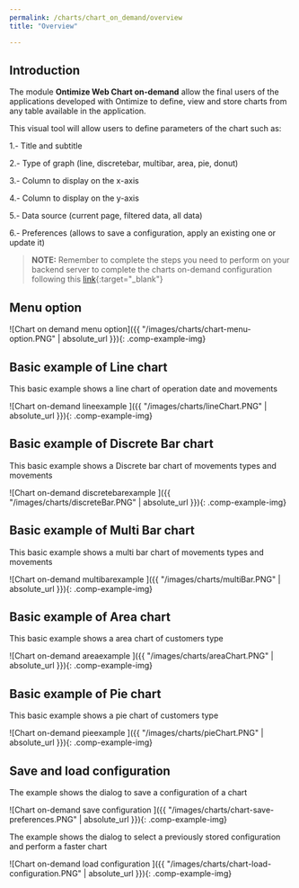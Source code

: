 ```yaml
---
permalink: /charts/chart_on_demand/overview
title: "Overview"

---
```

## Introduction

The module **Ontimize Web Chart on-demand** allow the final users of the applications developed with Ontimize to define, view and store charts from any table available in the application.

This visual tool will allow users to define parameters of the chart such as:

1.- Title and subtitle

2.- Type of graph (line, discretebar, multibar, area, pie, donut)

3.- Column to display on the x-axis

4.- Column to display on the y-axis

5.- Data source (current page, filtered data, all data)

6.- Preferences (allows to save a configuration, apply an existing one or update it)

>**NOTE:** Remember to complete the steps you need to perform on your backend server to complete the charts on-demand configuration following this [link](https://ontimize.github.io/ontimize-boot/basics/charts/chart-on-demand){:target="_blank"}

## Menu option

![Chart on demand menu option]({{ "/images/charts/chart-menu-option.PNG" | absolute_url }}){: .comp-example-img}

## Basic example of Line chart

This basic example shows a line chart of operation date and movements

![Chart on-demand lineexample ]({{ "/images/charts/lineChart.PNG" | absolute_url }}){: .comp-example-img}

## Basic example of Discrete Bar chart

This basic example shows a Discrete bar chart of movements types and movements

![Chart on-demand discretebarexample ]({{ "/images/charts/discreteBar.PNG" | absolute_url }}){: .comp-example-img}

## Basic example of Multi Bar chart

This basic example shows a multi bar chart of movements types and movements

![Chart on-demand multibarexample ]({{ "/images/charts/multiBar.PNG" | absolute_url }}){: .comp-example-img}

## Basic example of Area chart

This basic example shows a area chart of customers type

![Chart on-demand areaexample ]({{ "/images/charts/areaChart.PNG" | absolute_url }}){: .comp-example-img}

## Basic example of Pie chart

This basic example shows a pie chart of customers type

![Chart on-demand pieexample ]({{ "/images/charts/pieChart.PNG" | absolute_url }}){: .comp-example-img}

## Save and load configuration

The example shows the dialog to save a configuration of a chart

![Chart on-demand save configuration ]({{ "/images/charts/chart-save-preferences.PNG" | absolute_url }}){: .comp-example-img}


The example shows the dialog to select a previously stored configuration and perform a faster chart

![Chart on-demand load configuration ]({{ "/images/charts/chart-load-configuration.PNG" | absolute_url }}){: .comp-example-img}